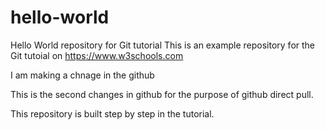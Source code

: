 # hello-world


Hello World repository for Git tutorial
This is an example repository for the Git tutoial on https://www.w3schools.com

I am making a chnage in the github

This is the second changes in github for the purpose of github direct pull.

This repository is built step by step in the tutorial.
